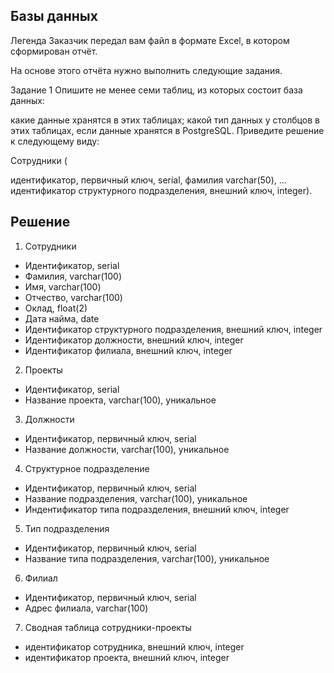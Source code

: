 ## Базы данных
Легенда
Заказчик передал вам файл в формате Excel, в котором сформирован отчёт.

На основе этого отчёта нужно выполнить следующие задания.

Задание 1
Опишите не менее семи таблиц, из которых состоит база данных:

какие данные хранятся в этих таблицах;
какой тип данных у столбцов в этих таблицах, если данные хранятся в PostgreSQL.
Приведите решение к следующему виду:

Сотрудники (

идентификатор, первичный ключ, serial,
фамилия varchar(50),
...
идентификатор структурного подразделения, внешний ключ, integer).

## Решение

1. Сотрудники
- Идентификатор, serial
- Фамилия, varchar(100)
- Имя, varchar(100)
- Отчество, varchar(100)
- Оклад, float(2)
- Дата найма, date
- Идентификатор структурного подразделения, внешний ключ, integer
- Идентификатор должности, внешний ключ, integer
- Идентификатор филиала, внешний ключ, integer
2. Проекты
- Идентификатор, serial
- Название проекта, varchar(100), уникальное
3. Должности
- Идентификатор, первичный ключ, serial
- Название должности, varchar(100), уникальное
4. Структурное подразделение
- Идентификатор, первичный ключ, serial
- Название подразделения, varchar(100), уникальное
- Индентификатор типа подразделения, внешний ключ, integer
5. Тип подразделения
- Идентификатор, первичный ключ, serial
- Название типа подразделения, varchar(100), уникальное
6. Филиал
- Идентификатор, первичный ключ, serial
- Адрес филиала, varchar(100)
7. Сводная таблица сотрудники-проекты
- идентификатор сотрудника, внешний ключ, integer
- идентификатор проекта, внешний ключ, integer

